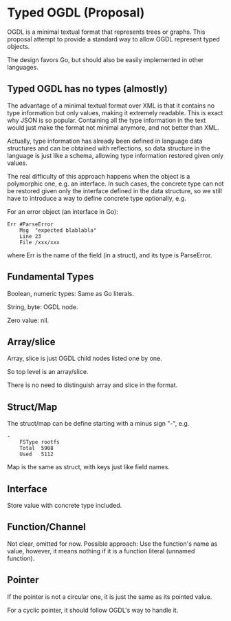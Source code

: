 Typed OGDL (Proposal)
=====================

OGDL is a minimal textual format that represents trees or graphs. This proposal
attempt to provide a standard way to allow OGDL represent typed objects.

The design favors Go, but should also be easily implemented in other languages.

Typed OGDL has no types (almostly)
----------------------------------
The advantage of a minimal textual format over XML is that it contains no type
information but only values, making it extremely readable. This is exact why
JSON is so popular. Containing all the type information in the text would just
make the format not minimal anymore, and not better than XML.

Actually, type information has already been defined in language data structures
and can be obtained with reflections, so data structure in the language is just
like a schema, allowing type information restored given only values.

The real difficulty of this approach happens when the object is a polymorphic
one, e.g. an interface. In such cases, the concrete type can not be restored
given only the interface defined in the data structure, so we still have to
introduce a way to define concrete type optionally, e.g.

For an error object (an interface in Go):

    Err #ParseError
        Msg  "expected blablabla"
        Line 23
        File /xxx/xxx

where Err is the name of the field (in a struct), and its type is ParseError.

Fundamental Types
-----------------
Boolean, numeric types: Same as Go literals.

String, byte: OGDL node.

Zero value: nil.

Array/slice 
-----------
Array, slice is just OGDL child nodes listed one by one.

So top level is an array/slice.

There is no need to distinguish array and slice in the format.

Struct/Map
----------
The struct/map can be define starting with a minus sign "-", e.g.

    -
        FSType rootfs
        Total  5908
        Used   5112

Map is the same as struct, with keys just like field names.

Interface
---------
Store value with concrete type included.

Function/Channel
----------------
Not clear, omitted for now.
Possible approach:
Use the function's name as value, however, it means nothing if it is a function
literal (unnamed function).

Pointer
-------
If the pointer is not a circular one, it is just the same as its pointed value.

For a cyclic pointer, it should follow OGDL's way to handle it.

